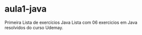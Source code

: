 # aula1-java
Primeira Lista de exercícios Java
Lista com 06 exercicios em Java resolvidos do curso Udemay.
